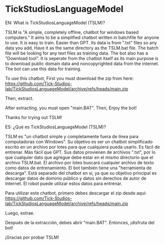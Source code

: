 # TickStudiosLanguageModel

EN:
What is TickStudiosLanguageModel (TSLM)?

TSLM is "A simple, completely offline, chatbot for windows based computers." It aims to be a simplified chatbot written in batchfile for anyone to use. It is easy to train. Easier than GPT. Its data is from ".txt" files so any data you add, Have it as the same directory as the TSLM.bat file. The batch file will be looking for any text files as training data. The bot also has a "Download tool". It is seperate from the chatbot itself as its main purpose is to download public domain data and noncopyrighted data from the internet. The bot can use this data for training.

To use this chatbot, First you must download the zip from here: https://github.com/Tick-Studios-lab/TickStudiosLanguageModel/archive/refs/heads/main.zip

Then, extract.

After extracting, you must open "main.BAT". Then, Enjoy the bot!

Thanks for trying out TSLM!

ES:
¿Qué es TickStudiosLanguageModel (TSLM)?

TSLM es "un chatbot simple y completamente fuera de línea para computadoras con Windows". Su objetivo es ser un chatbot simplificado escrito en un archivo por lotes para que cualquiera pueda usarlo. Es fácil de entrenar. Más fácil que GPT. Sus datos provienen de archivos ".txt", por lo que cualquier dato que agregue debe estar en el mismo directorio que el archivo TSLM.bat. El archivo por lotes buscará cualquier archivo de texto como datos de entrenamiento. El bot también tiene una "herramienta de descarga". Está separado del chatbot en sí, ya que su objetivo principal es descargar datos de dominio público y datos sin derechos de autor de Internet. El robot puede utilizar estos datos para entrenar.

Para utilizar este chatbot, primero debes descargar el zip desde aquí: https://github.com/Tick-Studios-lab/TickStudiosLanguageModel/archive/refs/heads/main.zip

Luego, extrae.

Después de la extracción, debes abrir "main.BAT". Entonces, ¡disfruta del bot!

¡Gracias por probar TSLM!
